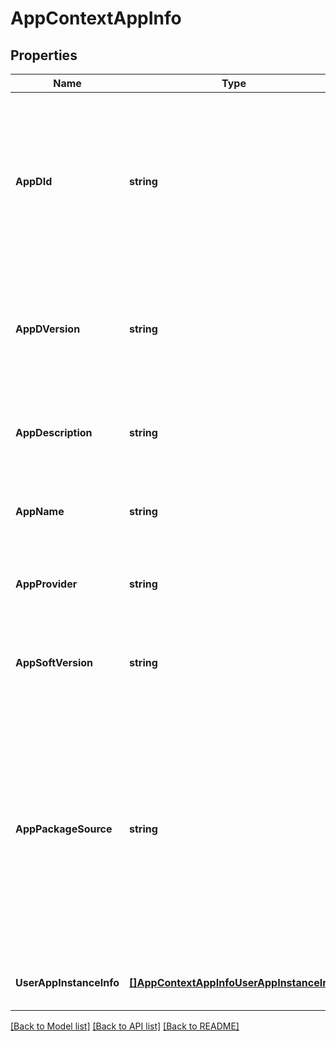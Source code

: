 # AppContextAppInfo

## Properties
Name | Type | Description | Notes
------------ | ------------- | ------------- | -------------
**AppDId** | **string** | Identifier of this MEC application descriptor. This attribute shall be globally unique. It is equivalent to the appDId defined in clause 6.2.1.2 of ETSI GS MEC 0102 [1]. It shall be present if the application is one in the ApplicationList. | [optional] [default to null]
**AppDVersion** | **string** | Identifies the version of the application descriptor. It is equivalent to the appDVersion defined in clause 6.2.1.2 of ETSI GS MEC 0102 [1]. | [default to null]
**AppDescription** | **string** | Human readable description of the MEC application. The length of the value shall not exceed 128 characters. | [optional] [default to null]
**AppName** | **string** | Name of the MEC application. The length of the value shall not exceed 32 characters. | [default to null]
**AppProvider** | **string** | Provider of the MEC application. The length of the value shall not exceed 32 characters. | [default to null]
**AppSoftVersion** | **string** | Software version of the MEC application. The length of the value shall not exceed 32 characters. | [optional] [default to null]
**AppPackageSource** | **string** | URI of the application package. Included in the request if the application is not one in the ApplicationList. appPackageSource enables on-boarding of the application package into the MEC system. The application package shall comply with the definitions in clause 6.2.1.2 of ETSI GS MEC 0102 [1]. | [optional] [default to null]
**UserAppInstanceInfo** | [**[]AppContextAppInfoUserAppInstanceInfo**](AppContext_appInfo_userAppInstanceInfo.md) | List of user application instance information. | [default to null]

[[Back to Model list]](../README.md#documentation-for-models) [[Back to API list]](../README.md#documentation-for-api-endpoints) [[Back to README]](../README.md)


